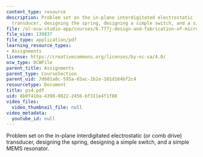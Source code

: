 ```yaml
---
content_type: resource
description: Problem set on the in-plane interdigitated electrostatic (or comb drive)
  transducer, designing the spring, designing a simple switch, and a simple MEMS resonator.
file: /ol-ocw-studio-app/courses/6-777j-design-and-fabrication-of-microelectromechanical-devices-spring-2007/8b0f410a439808222456bf311e4f1f88_ps4.pdf
file_size: 139837
file_type: application/pdf
learning_resource_types:
- Assignments
license: https://creativecommons.org/licenses/by-nc-sa/4.0/
ocw_type: OCWFile
parent_title: Assignments
parent_type: CourseSection
parent_uid: 7d601a8c-595a-65ac-2b2e-101d164bf2c4
resourcetype: Document
title: ps4.pdf
uid: 8b0f410a-4398-0822-2456-bf311e4f1f88
video_files:
  video_thumbnail_file: null
video_metadata:
  youtube_id: null
---
```

Problem set on the in-plane interdigitated electrostatic (or comb drive) transducer, designing the spring, designing a simple switch, and a simple MEMS resonator.